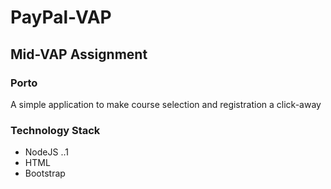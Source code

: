 # PayPal-VAP

## Mid-VAP Assignment

### Porto
A simple application to make course selection and registration a click-away

### Technology Stack
* NodeJS
..1
* HTML
* Bootstrap
